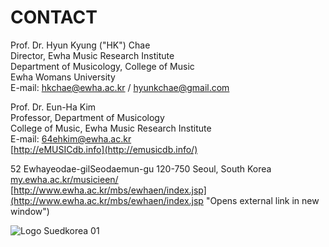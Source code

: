 # CONTACT

Prof. Dr. Hyun Kyung ("HK") Chae  
Director, Ewha Music Research Institute  
Department of Musicology, College of Music  
Ewha Womans University  
E-mail: [hkchae@ewha.ac.kr](mailto:hkchae@ewha.ac.kr "Opens window for sending email") / [hyunkchae@gmail.com](mailto:hyunkchae@gmail.com "Opens window for sending email")



Prof. Dr. Eun-Ha Kim  
Professor, Department of Musicology   
College of Music, Ewha Music Research Institute  
E-mail: [64ehkim@ewha.ac.kr](mailto:64ehkim@ewha.ac.kr)  
[http://eMUSICdb.info](http://emusicdb.info/)  
  
52 Ewhayeodae-gilSeodaemun-gu 120-750 Seoul, South Korea  
[my.ewha.ac.kr/musicieen/](http://my.ewha.ac.kr/musicieen/)  
[http://www.ewha.ac.kr/mbs/ewhaen/index.jsp](http://www.ewha.ac.kr/mbs/ewhaen/index.jsp "Opens external link in new window")

 ![](/fileadmin/content/workgroups/Korea/Logo_Suedkorea_01.jpg "Logo Suedkorea 01")
